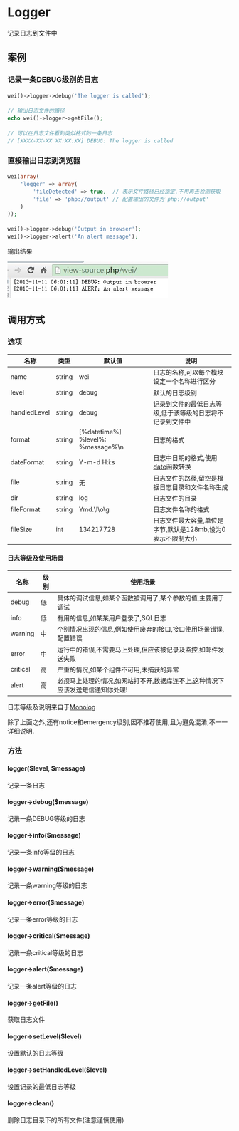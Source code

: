Logger
======

记录日志到文件中

案例
----

### 记录一条DEBUG级别的日志

```php
wei()->logger->debug('The logger is called');

// 输出日志文件的路径
echo wei()->logger->getFile();

// 可以在日志文件看到类似格式的一条日志
// [XXXX-XX-XX XX:XX:XX] DEBUG: The logger is called
```

### 直接输出日志到浏览器

```php
wei(array(
    'logger' => array(
        'fileDetected' => true,  // 表示文件路径已经指定,不用再去检测获取
        'file' => 'php://output' // 配置输出的文件为'php://output'
    )
));

wei()->logger->debug('Output in browser');
wei()->logger->alert('An alert message');
```

输出结果

![输出日志到浏览器](resources/log-to-browser.jpg)

调用方式
--------

### 选项

名称         | 类型     | 默认值                            | 说明
-------------|----------|-----------------------------------|------
name         | string   | wei                               | 日志的名称,可以每个模块设定一个名称进行区分
level        | string   | debug                             | 默认的日志级别
handledLevel | string   | debug                             | 记录到文件的最低日志等级,低于该等级的日志将不记录到文件中
format       | string   | [%datetime%] %level%: %message%\n | 日志的格式
dateFormat   | string   | Y-m-d H:i:s                       | 日志中日期的格式,使用[date](http://php.net/manual/en/function.date.php)函数转换
file         | string   | 无                                | 日志文件的路径,留空是根据日志目录和文件名称生成
dir          | string   | log                               | 日志文件的目录
fileFormat   | string   | Ymd.\l\o\g                        | 日志文件名称的格式
fileSize     | int      | 134217728                         | 日志文件最大容量,单位是字节,默认是128mb,设为0表示不限制大小

#### 日志等级及使用场景

名称      | 级别 | 使用场景
----------|------|-----------
debug     | 低   | 具体的调试信息,如某个函数被调用了,某个参数的值,主要用于调试
info      | 低   | 有用的信息,如某某用户登录了,SQL日志
warning   | 中   | 个别情况出现的信息,例如使用废弃的接口,接口使用场景错误,配置错误
error     | 中   | 运行中的错误,不需要马上处理,但应该被记录及监控,如邮件发送失败
critical  | 高   | 严重的情况,如某个组件不可用,未捕获的异常
alert     | 高   | 必须马上处理的情况,如网站打不开,数据库连不上,这种情况下应该发送短信通知你处理!

日志等级及说明来自于[Monolog](https://github.com/Seldaek/monolog) 

除了上面之外,还有notice和emergency级别,因不推荐使用,且为避免混淆,不一一详细说明.

### 方法

#### logger($level, $message)
记录一条日志

#### logger->debug($message)
记录一条DEBUG等级的日志

#### logger->info($message)
记录一条info等级的日志

#### logger->warning($message)
记录一条warning等级的日志

#### logger->error($message)
记录一条error等级的日志

#### logger->critical($message)
记录一条critical等级的日志

#### logger->alert($message)
记录一条alert等级的日志

#### logger->getFile()
获取日志文件

#### logger->setLevel($level)
设置默认的日志等级

#### logger->setHandledLevel($level)
设置记录的最低日志等级

#### logger->clean()
删除日志目录下的所有文件(注意谨慎使用)